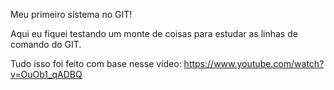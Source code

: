Meu primeiro sistema no GIT!

Aqui eu fiquei testando um monte de coisas para estudar as linhas de comando do GIT.

Tudo isso foi feito com base nesse vídeo: https://www.youtube.com/watch?v=OuOb1_qADBQ
